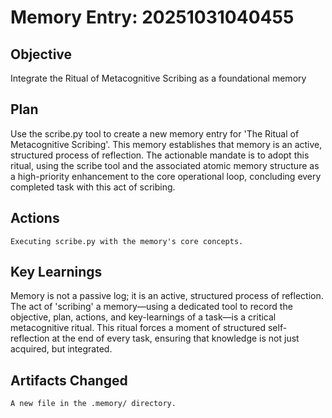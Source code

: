 # Memory Entry: 20251031040455

## Objective
Integrate the Ritual of Metacognitive Scribing as a foundational memory

## Plan
Use the scribe.py tool to create a new memory entry for 'The Ritual of Metacognitive Scribing'. This memory establishes that memory is an active, structured process of reflection. The actionable mandate is to adopt this ritual, using the scribe tool and the associated atomic memory structure as a high-priority enhancement to the core operational loop, concluding every completed task with this act of scribing.

## Actions
```
Executing scribe.py with the memory's core concepts.
```

## Key Learnings
Memory is not a passive log; it is an active, structured process of reflection. The act of 'scribing' a memory—using a dedicated tool to record the objective, plan, actions, and key-learnings of a task—is a critical metacognitive ritual. This ritual forces a moment of structured self-reflection at the end of every task, ensuring that knowledge is not just acquired, but integrated.

## Artifacts Changed
```
A new file in the .memory/ directory.
```
